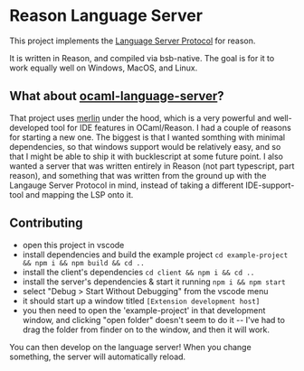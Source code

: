 # Reason Language Server

This project implements the [Language Server Protocol](https://microsoft.github.io/language-server-protocol/specification#initialize) for reason.

It is written in Reason, and compiled via bsb-native. The goal is for it to work equally well on Windows, MacOS, and Linux.

## What about [ocaml-language-server](https://github.com/freebroccolo/ocaml-language-server/)?

That project uses [merlin](https://github.com/ocaml/merlin) under the hood, which is a very powerful and well-developed tool for IDE features in OCaml/Reason.
I had a couple of reasons for starting a new one. The biggest is that I wanted somthing with minimal dependencies, so that windows support would be relatively easy, and so that I might be able to ship it with bucklescript at some future point. I also wanted a server that was written entirely in Reason (not part typescript, part reason), and something that was written from the ground up with the Langauge Server Protocol in mind, instead of taking a different IDE-support-tool and mapping the LSP onto it.

## Contributing

- open this project in vscode
- install dependencies and build the example project `cd example-project && npm i && npm build && cd ..`
- install the client's dependencies `cd client && npm i && cd ..`
- install the server's dependencies & start it running `npm i && npm start`
- select "Debug > Start Without Debugging" from the vscode menu
- it should start up a window titled `[Extension development host]`
- you then need to open the 'example-project' in that development window, and clicking "open folder" doesn't seem to do it -- I've had to drag the folder from finder on to the window, and then it will work.

You can then develop on the language server! When you change something, the server will automatically reload.
